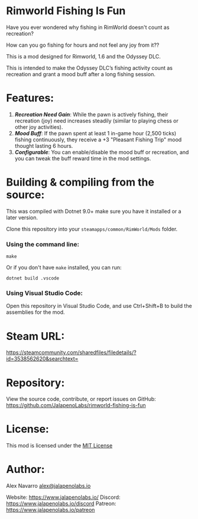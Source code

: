 # Rimworld Fishing Is Fun

Have you ever wondered why fishing in RimWorld doesn't count as recreation?

How can you go fishing for hours and not feel any joy from it??

This is a mod designed for Rimworld, 1.6 and the Odyssey DLC.

This is intended to make the Odyssey DLC’s fishing activity count as recreation and grant a mood buff after a long fishing session.

# Features:
1. ***Recreation Need Gain***: While the pawn is actively fishing, their recreation (joy) need increases steadily (similar to playing chess or other joy activities).
2. ***Mood Buff***: If the pawn spent at least 1 in-game hour (2,500 ticks) fishing continuously, they receive a +3 "Pleasant Fishing Trip" mood thought lasting 6 hours.
3. ***Configurable***: You can enable/disable the mood buff or recreation, and you can tweak the buff reward time in the mod settings.

# Building & compiling from the source:
This was compiled with Dotnet 9.0+ make sure you have it installed or a later version.

Clone this repository into your `steamapps/common/RimWorld/Mods` folder.

### Using the command line:

```shell
make
```

Or if you don't have `make` installed, you can run:

```shell
dotnet build .vscode
```

### Using Visual Studio Code:
Open this repository in Visual Studio Code, and use Ctrl+Shift+B to build the assemblies for the mod.

# Steam URL:
https://steamcommunity.com/sharedfiles/filedetails/?id=3538562620&searchtext=

# Repository:
View the source code, contribute, or report issues on GitHub:
https://github.com/JalapenoLabs/rimworld-fishing-is-fun

# License:
This mod is licensed under the [MIT License](https://opensource.org/licenses/MIT)

# Author:
Alex Navarro
alex@jalapenolabs.io

Website: https://www.jalapenolabs.io/
Discord: https://www.jalapenolabs.io/discord
Patreon: https://www.jalapenolabs.io/patreon
